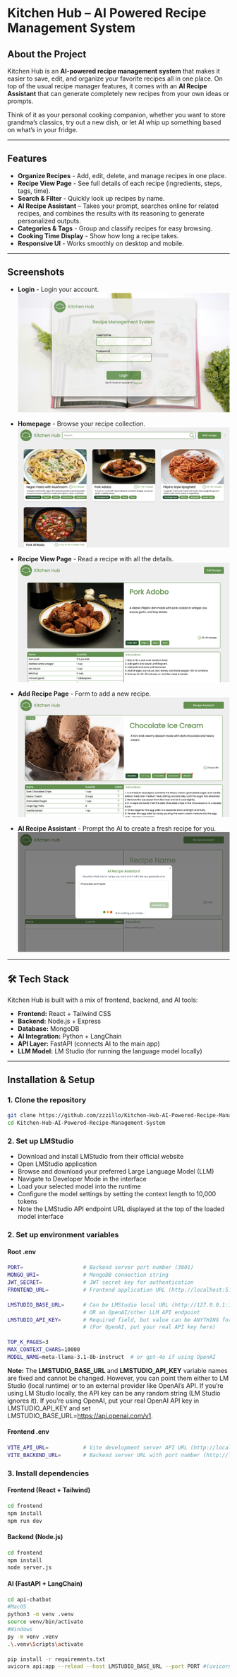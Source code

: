 # Kitchen Hub – AI Powered Recipe Management System  

## About the Project  
Kitchen Hub is an **AI-powered recipe management system** that makes it easier to save, edit, and organize your favorite recipes all in one place. On top of the usual recipe manager features, it comes with an **AI Recipe Assistant** that can generate completely new recipes from your own ideas or prompts.  

Think of it as your personal cooking companion, whether you want to store grandma’s classics, try out a new dish, or let AI whip up something based on what’s in your fridge.  

---

## Features  

- **Organize Recipes** - Add, edit, delete, and manage recipes in one place.  
- **Recipe View Page** - See full details of each recipe (ingredients, steps, tags, time).  
- **Search & Filter** - Quickly look up recipes by name.  
- **AI Recipe Assistant** – Takes your prompt, searches online for related recipes, and combines the results with its reasoning to generate personalized outputs.  
- **Categories & Tags** - Group and classify recipes for easy browsing.  
- **Cooking Time Display** - Show how long a recipe takes.  
- **Responsive UI** - Works smoothly on desktop and mobile.  

---

## Screenshots  

- **Login** - Login your account.
![Login Page](/screenshots/login.png)

- **Homepage** - Browse your recipe collection.  
![Home Page](/screenshots/homepage.png)

- **Recipe View Page** - Read a recipe with all the details.  
![View Recipe Page](/screenshots/recipepage.png)

- **Add Recipe Page** - Form to add a new recipe.  
![Add and Edit Page](/screenshots/addeditpage.png)

- **AI Recipe Assistant** - Prompt the AI to create a fresh recipe for you.  
![Generate Recipe using AI](/screenshots/aigenerate.png)

---

## 🛠️ Tech Stack  

Kitchen Hub is built with a mix of frontend, backend, and AI tools:  

- **Frontend:** React + Tailwind CSS  
- **Backend:** Node.js + Express 
- **Database:** MongoDB  
- **AI Integration:** Python + LangChain  
- **API Layer:** FastAPI (connects AI to the main app)  
- **LLM Model:** LM Studio (for running the language model locally)  

---

## Installation & Setup  

### 1. Clone the repository  
```bash
git clone https://github.com/zzzillo/Kitchen-Hub-AI-Powered-Recipe-Management-System.git
cd Kitchen-Hub-AI-Powered-Recipe-Management-System
```

### 2. Set up LMStudio
- Download and install LMStudio from their official website
- Open LMStudio application
- Browse and download your preferred Large Language Model (LLM)
- Navigate to Developer Mode in the interface
- Load your selected model into the runtime
- Configure the model settings by setting the context length to 10,000 tokens
- Note the LMStudio API endpoint URL displayed at the top of the loaded model interface


### 2. Set up environment variables

#### Root .env
```bash
PORT=                   # Backend server port number (3001)
MONGO_URI=              # MongoDB connection string
JWT_SECRET=             # JWT secret key for authentication
FRONTEND_URL=           # Frontend application URL (http://localhost:5173)

LMSTUDIO_BASE_URL=      # Can be LMStudio local URL (http://127.0.0.1:1234/v1) 
                        # OR an OpenAI/other LLM API endpoint
LMSTUDIO_API_KEY=       # Required field, but value can be ANYTHING for LMStudio
                        # (For OpenAI, put your real API key here)

TOP_K_PAGES=3
MAX_CONTEXT_CHARS=10000
MODEL_NAME=meta-llama-3.1-8b-instruct  # or gpt-4o if using OpenAI
```

**Note:**
The **LMSTUDIO_BASE_URL** and **LMSTUDIO_API_KEY** variable names are fixed and cannot be changed.
However, you can point them either to LM Studio (local runtime) or to an external provider like OpenAI’s API.
If you’re using LM Studio locally, the API key can be any random string (LM Studio ignores it).
If you’re using OpenAI, put your real OpenAI API key in LMSTUDIO_API_KEY and set LMSTUDIO_BASE_URL=https://api.openai.com/v1.

#### Frontend .env
```bash
VITE_API_URL=           # Vite development server API URL (http://localhost:8000)
VITE_BACKEND_URL=       # Backend server URL with port number (http://localhost:3001)
```

### 3. Install dependencies
#### Frontend (React + Tailwind)
```bash
cd frontend
npm install
npm run dev
```

#### Backend (Node.js)
```bash
cd frontend
npm install
node server.js
```

#### AI (FastAPI + LangChain)
```bash
cd api-chatbot
#MacOS
python3 -m venv .venv
source venv/bin/activate
#Windows
py -m venv .venv
.\.venv\Scripts\activate

pip install -r requirements.txt
uvicorn api:app --reload --host LMSTUDIO_BASE_URL --port PORT #(uvicorn api:app --reload --host 127.0.0.1 --port 8000)

```

